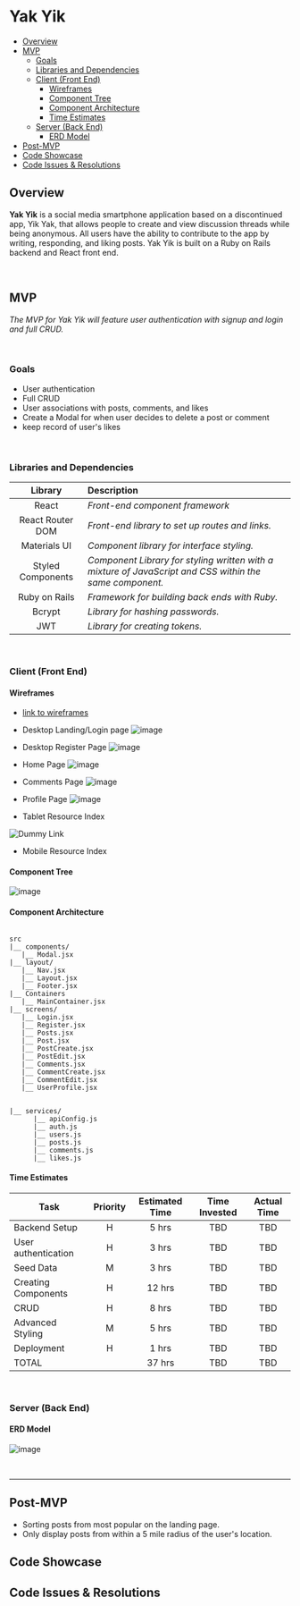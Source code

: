 # Yak Yik
- [Overview](#overview)
- [MVP](#mvp)
  - [Goals](#goals)
  - [Libraries and Dependencies](#libraries-and-dependencies)
  - [Client (Front End)](#client-front-end)
    - [Wireframes](#wireframes)
    - [Component Tree](#component-tree)
    - [Component Architecture](#component-architecture)
    - [Time Estimates](#time-estimates)
  - [Server (Back End)](#server-back-end)
    - [ERD Model](#erd-model)
- [Post-MVP](#post-mvp)
- [Code Showcase](#code-showcase)
- [Code Issues & Resolutions](#code-issues--resolutions)


## Overview

**Yak Yik** is a social media smartphone application based on a discontinued app, Yik Yak, that allows people to create and view discussion threads while being anonymous. All users have the ability to contribute to the app by writing, responding, and liking posts. Yak Yik is built on a Ruby on Rails backend and React front end.

<br>

## MVP
_The MVP for Yak Yik will feature user authentication with signup and login and full CRUD._

<br>

### Goals

- User authentication
- Full CRUD
- User associations with posts, comments, and likes
- Create a Modal for when user decides to delete a post or comment
- keep record of user's likes 

<br>

### Libraries and Dependencies

|     Library      | Description                                |
| :--------------: | :----------------------------------------- |
|      React       | _Front-end component framework_ |
| React Router DOM | _Front-end library to set up routes and links._ |
|   Materials UI   | _Component library for interface styling._ |
| Styled Components| _Component Library for styling written with a mixture of JavaScript and CSS within the same component._ |
|  Ruby on Rails   | _Framework for building back ends with Ruby._ |
|     Bcrypt       | _Library for hashing passwords._ |
|       JWT        | _Library for creating tokens._ |



<br>

### Client (Front End)

#### Wireframes

  - [link to wireframes](https://xd.adobe.com/view/672f5c8e-fad4-41f7-a06b-0bf421d716b8-327c/)


- Desktop Landing/Login page
![image](https://user-images.githubusercontent.com/78034272/113164800-703ad280-920f-11eb-8be2-40c30ec0d362.png)

- Desktop Register Page
![image](https://user-images.githubusercontent.com/78034272/113165045-a8daac00-920f-11eb-9cb9-7808eda11d77.png)

- Home Page
![image](https://user-images.githubusercontent.com/78034272/113165468-edfede00-920f-11eb-80b8-a491eeb1b0fe.png)

- Comments Page
![image](https://user-images.githubusercontent.com/78034272/113165675-1dade600-9210-11eb-9035-53e1283cbdaf.png)

- Profile Page
![image](https://user-images.githubusercontent.com/78034272/113165601-0b33ac80-9210-11eb-8a7b-8eb1800b39f3.png)


- Tablet Resource Index

![Dummy Link](url)

- Mobile Resource Index

#### Component Tree

![image](https://user-images.githubusercontent.com/78034272/113087194-1c010580-91b1-11eb-98fd-a2bc106021b7.png)



#### Component Architecture

``` structure

src
|__ components/
   |__ Modal.jsx
|__ layout/
   |__ Nav.jsx
   |__ Layout.jsx
   |__ Footer.jsx
|__ Containers 
   |__ MainContainer.jsx
|__ screens/
   |__ Login.jsx
   |__ Register.jsx
   |__ Posts.jsx
   |__ Post.jsx
   |__ PostCreate.jsx
   |__ PostEdit.jsx
   |__ Comments.jsx
   |__ CommentCreate.jsx
   |__ CommentEdit.jsx
   |__ UserProfile.jsx
   
                 
|__ services/
      |__ apiConfig.js
      |__ auth.js
      |__ users.js
      |__ posts.js
      |__ comments.js
      |__ likes.js

```

#### Time Estimates


| Task                | Priority | Estimated Time | Time Invested | Actual Time |
| ------------------- | :------: | :------------: | :-----------: | :---------: |
|   Backend Setup     |    H     |     5 hrs      |      TBD      |     TBD     |
| User authentication |    H     |     3 hrs      |      TBD      |     TBD     |
|     Seed Data       |    M     |     3 hrs      |      TBD      |     TBD     |
| Creating Components |    H     |     12 hrs     |      TBD      |     TBD     |
|        CRUD         |    H     |     8 hrs      |      TBD      |     TBD     |
|   Advanced Styling  |    M     |     5 hrs      |      TBD      |     TBD     |
|     Deployment      |    H     |     1 hrs      |      TBD      |     TBD     |
| TOTAL               |          |     37 hrs     |      TBD      |     TBD     |


<br>

### Server (Back End)

#### ERD Model

![image](https://user-images.githubusercontent.com/78034272/113075731-85761980-919b-11eb-8384-bca846c5444c.png)


<br>

***

## Post-MVP
- Sorting posts from most popular on the landing page.
- Only display posts from within a 5 mile radius of the user's location.


## Code Showcase


## Code Issues & Resolutions

